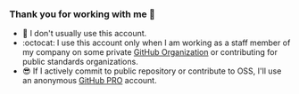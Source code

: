 ### Thank you for working with me :tada:

- :bow: I don't usually use this account.
- :octocat: I use this account only when I am working as a staff member of my company on some private [GitHub Organization](https://docs.github.com/en/organizations) or contributing for public standards organizations.
- :sunglasses: If I actively commit to public repository or contribute to OSS, I'll use an anonymous [GitHub PRO](https://docs.github.com/en/github/getting-started-with-github/learning-about-github/githubs-products#github-pro) account. 
